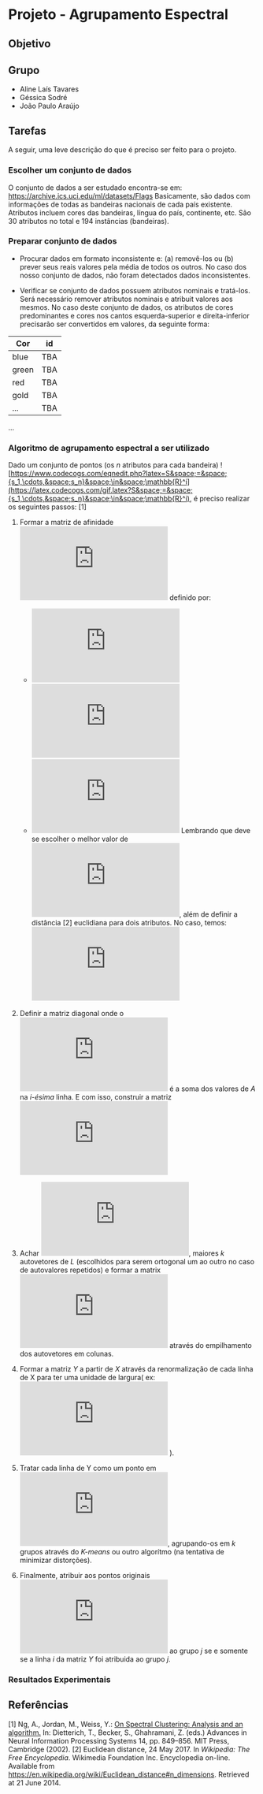 # Projeto - Agrupamento Espectral

## Objetivo

## Grupo
* Aline Laís Tavares
* Géssica Sodré
* João Paulo Araújo

## Tarefas
A seguir, uma leve descrição do que é preciso ser feito para o projeto.

### Escolher um conjunto de dados
O conjunto de dados a ser estudado encontra-se em: https://archive.ics.uci.edu/ml/datasets/Flags
Basicamente, são dados com informações de todas as bandeiras nacionais de cada país existente. Atributos incluem cores das bandeiras, língua do país, continente, etc. São 30 atributos no total e 194 instâncias (bandeiras).

### Preparar conjunto de dados
* Procurar dados em formato inconsistente e: (a) removê-los ou (b) prever seus reais valores pela média de todos os outros. 
No caso dos nosso conjunto de dados, não foram detectados dados inconsistentes.

* Verificar se conjunto de dados possuem atributos nominais e tratá-los.
Será necessário remover atributos nominais e atribuit valores aos mesmos. 
No caso deste conjunto de dados, os atributos de cores predominantes e cores nos cantos esquerda-superior e direita-inferior precisarão ser convertidos em valores, da seguinte forma:

| Cor  |  id |
| ---  | --- |
|blue  | TBA |
|green | TBA |
| red  | TBA |
| gold | TBA |
| ...  | TBA |

...


### Algoritmo de agrupamento espectral a ser utilizado
Dado um conjunto de pontos (os _n_ atributos para cada bandeira)  ![https://www.codecogs.com/eqnedit.php?latex=S&space;=&space;{s_1,\cdots,&space;s_n}&space;\in&space;\mathbb{R}^i](https://latex.codecogs.com/gif.latex?S&space;=&space;{s_1,\cdots,&space;s_n}&space;\in&space;\mathbb{R}^i), é preciso realizar os seguintes passos: [1]
1. Formar a matriz de afinidade ![](https://latex.codecogs.com/gif.latex?A%20%5Cin%20%5Cmathbb%7BR%7D%5E%7Bn%20%5Ctimes%20n%7D) definido por:
	* ![](https://latex.codecogs.com/gif.latex?A_%7Bij%7D%20%3D%20%7B%5Cexp%28-%7C%7Cs_i%20-%20s_j%7C%7C%5E%7B2%7D%7D/%7B2%7D%5Csigma%20%5E2%29)  ![](https://latex.codecogs.com/gif.latex?i%20%5Cneq%20j)
	* ![](https://latex.codecogs.com/gif.latex?A_%7Bij%7D%20%3D%200%2C%20%5C%20se%20%5C%20i%20%3D%20j) 
Lembrando que deve se escolher o melhor valor de ![](https://latex.codecogs.com/gif.latex?%5Csigma), além de definir a distância [2]  euclidiana para dois atributos. No caso, temos:
 ![](https://latex.codecogs.com/gif.latex?%7C%7Cs_i%20-%20s_j%7C%7C%5E2%20%3D%20%5Csqrt%7B%5Csum_%7Bi%3D0%7D%5E%20d%20%28x_%7Bid%7D-x_%7Bjd%7D%29%5E2%7D) 

2. Definir a matriz diagonal onde o ![](https://latex.codecogs.com/gif.latex?%28i%2Ci%29elemento) é a soma dos valores de _A_ na _i-ésima_ linha. E com isso, construir a matriz ![](https://latex.codecogs.com/gif.latex?L%20%3D%20D%5E%7B-1/2%7D%20A%5Ccdot%20D%5E%7B-1/2%7D)

3. Achar ![](https://latex.codecogs.com/gif.latex?x_1%2C%20x_2%2C%20%5Ccdots%20x_k), maiores _k_ autovetores de _L_ (escolhidos para serem ortogonal um ao outro no caso de autovalores repetidos) e formar a matrix ![](https://latex.codecogs.com/gif.latex?X%20%3D%20%5Bx_1%20x_2%20%5Ccdots%20x_k%5D%20%5Cin%20%5Cmathbb%7BR%7D%5E%7Bn%20%5Ctimes%20k%7D) através do empilhamento dos autovetores em colunas.

4. Formar a matriz _Y_ a partir de _X_ através da renormalização  de cada linha de X para ter uma unidade de largura( ex: ![](https://latex.codecogs.com/gif.latex?I_%7Bij%7D%20%3D%20%5Cfrac%7BX_%7Bij%7D%7D%7B%28%5Csum_%7Bj%7D%20X_%7Bij%7D%5E2%29%5E%7B1/2%7D%7D) ).

5. Tratar cada linha de Y como um ponto em ![](https://latex.codecogs.com/gif.latex?%5Cmathbb%7BR%7D%5Ek), agrupando-os em _k_ grupos através do _K-means_ ou outro algorítmo (na tentativa de minimizar distorções).

6. Finalmente, atribuir aos pontos originais ![](https://latex.codecogs.com/gif.latex?s_i) ao grupo _j_ se e somente se a linha _i_ da matriz _Y_ foi atribuida ao grupo _j_.


### Resultados Experimentais


## Referências
[1] Ng, A., Jordan, M., Weiss, Y.: [On Spectral Clustering: Analysis and an algorithm.](https://www.cs.cmu.edu/~efros/courses/LBMV07/Papers/ng-nips-01.pdf) In: Dietterich, T., Becker, S., Ghahramani, Z. (eds.) Advances in Neural Information Processing Systems 14, pp. 849–856. MIT Press, Cambridge (2002).
[2] Euclidean distance, 24 May 2017. In _Wikipedia: The Free Encyclopedia_. Wikimedia Foundation Inc. Encyclopedia on-line. Available from https://en.wikipedia.org/wiki/Euclidean_distance#n_dimensions. Retrieved at 21 June 2014.
